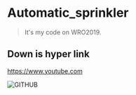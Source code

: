 # Automatic_sprinkler
>It's my code on WRO2019.

## Down is hyper link

<https://www.youtube.com>

![GITHUB](https://www.google.com/imgres?imgurl=https%3A%2F%2Flookaside.fbsbx.com%2Flookaside%2Fcrawler%2Fmedia%2F%3Fmedia_id%3D133932044032036&imgrefurl=https%3A%2F%2Fzh-tw.facebook.com%2Fpages%2Fcategory%2FMusician-Band%2FOAO.Techno%2Fposts%2F&docid=KHqDILnGO4AoHM&tbnid=fEhw9WPYtgPYZM%3A&vet=10ahUKEwjejdOxrp7lAhVO05QKHdE2CNAQMwg_KAAwAA..i&w=960&h=960&bih=821&biw=1440&q=OAO&ved=0ahUKEwjejdOxrp7lAhVO05QKHdE2CNAQMwg_KAAwAA&iact=mrc&uact=8"OAO")


